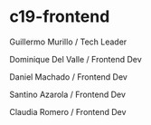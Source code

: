 # c19-frontend

Guillermo Murillo / Tech Leader

Dominique Del Valle / Frontend Dev

Daniel Machado / Frontend Dev

Santino Azarola / Frontend Dev

Claudia Romero / Frontend Dev
